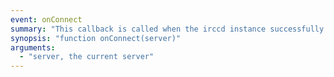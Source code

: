 ```yaml
---
event: onConnect
summary: "This callback is called when the irccd instance successfully connect to a server."
synopsis: "function onConnect(server)"
arguments:
  - "server, the current server"
---
```

